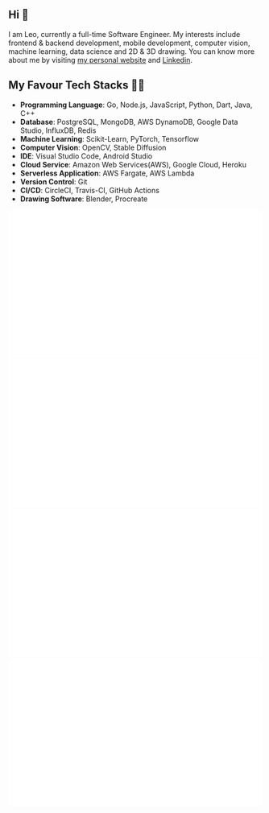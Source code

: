 ## Hi 👋

I am Leo, currently a full-time Software Engineer. My interests include frontend & backend development, mobile development, computer vision, machine learning, data science and 2D & 3D drawing. You can know more about me by visiting [my personal website](https://leohung.herokuapp.com/) and [Linkedin](https://www.linkedin.com/in/leo-hung-6b13521ab/).

## My Favour Tech Stacks 🧑‍💻
- **Programming Language**: Go, Node.js, JavaScript, Python, Dart, Java, C++
- **Database**: PostgreSQL, MongoDB, AWS DynamoDB, Google Data Studio, InfluxDB, Redis
- **Machine Learning**: Scikit-Learn, PyTorch, Tensorflow
- **Computer Vision**: OpenCV, Stable Diffusion
- **IDE**: Visual Studio Code, Android Studio
- **Cloud Service**: Amazon Web Services(AWS), Google Cloud, Heroku
- **Serverless Application**: AWS Fargate, AWS Lambda
- **Version Control**: Git
- **CI/CD**: CircleCI, Travis-CI, GitHub Actions
- **Drawing Software**: Blender, Procreate

[![](https://raw.githubusercontent.com/srleohung/github-stats/master/generated/overview.svg#gh-dark-mode-only)](https://github.com/srleohung)
[![](https://raw.githubusercontent.com/srleohung/github-stats/master/generated/overview.svg#gh-light-mode-only)](https://github.com/srleohung)
[![](https://raw.githubusercontent.com/srleohung/github-stats/master/generated/languages.svg#gh-dark-mode-only)](https://github.com/srleohung)
[![](https://raw.githubusercontent.com/srleohung/github-stats/master/generated/languages.svg#gh-light-mode-only)](https://github.com/srleohung)

